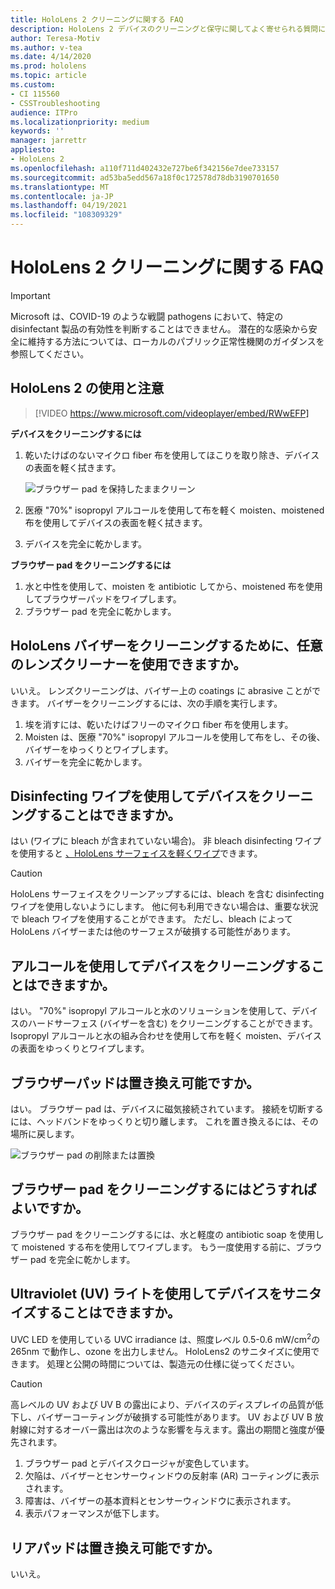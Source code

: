 ```yaml
---
title: HoloLens 2 クリーニングに関する FAQ
description: HoloLens 2 デバイスのクリーニングと保守に関してよく寄せられる質問について、最新の回答を得ることができます。
author: Teresa-Motiv
ms.author: v-tea
ms.date: 4/14/2020
ms.prod: hololens
ms.topic: article
ms.custom:
- CI 115560
- CSSTroubleshooting
audience: ITPro
ms.localizationpriority: medium
keywords: ''
manager: jarrettr
appliesto:
- HoloLens 2
ms.openlocfilehash: a110f711d402432e727be6f342156e7dee733157
ms.sourcegitcommit: ad53ba5edd567a18f0c172578d78db3190701650
ms.translationtype: MT
ms.contentlocale: ja-JP
ms.lasthandoff: 04/19/2021
ms.locfileid: "108309329"
---
```

# <a name="hololens-2-cleaning-faq"></a>HoloLens 2 クリーニングに関する FAQ

> [!IMPORTANT]  
> Microsoft は、COVID-19 のような戦闘 pathogens において、特定の disinfectant 製品の有効性を判断することはできません。 潜在的な感染から安全に維持する方法については、ローカルのパブリック正常性機関のガイダンスを参照してください。  

## <a name="hololens-2-use-and-care"></a>HoloLens 2 の使用と注意

> [!VIDEO https://www.microsoft.com/videoplayer/embed/RWwEFP]

<!-- <iframe src="https://channel9.msdn.com/Shows/Docs-Mixed-Reality/HoloLens-2-Use-and-Care/player" width="960" height="540" allowFullScreen frameBorder="0" title="HoloLens 2 Use and Care - Microsoft Channel 9 Video"></iframe> -->

**デバイスをクリーニングするには**

1. 乾いたけばのないマイクロ fiber 布を使用してほこりを取り除き、デバイスの表面を軽く拭きます。

   ![ブラウザー pad を保持したままクリーン](images/hl2-cleaning.png)

2. 医療 "70%" isopropyl アルコールを使用して布を軽く moisten、moistened 布を使用してデバイスの表面を軽く拭きます。

3. デバイスを完全に乾かします。

**ブラウザー pad をクリーニングするには**

1. 水と中性を使用して、moisten を antibiotic してから、moistened 布を使用してブラウザーパッドをワイプします。
1. ブラウザー pad を完全に乾かします。

## <a name="can-i-use-any-lens-cleaner-for-cleaning-the-hololens-visor"></a>HoloLens バイザーをクリーニングするために、任意のレンズクリーナーを使用できますか。

いいえ。 レンズクリーニングは、バイザー上の coatings に abrasive ことができます。 バイザーをクリーニングするには、次の手順を実行します。  

1. 埃を消すには、乾いたけばフリーのマイクロ fiber 布を使用します。
1. Moisten は、医療 "70%" isopropyl アルコールを使用して布をし、その後、バイザーをゆっくりとワイプします。
1. バイザーを完全に乾かします。

## <a name="can-i-use-disinfecting-wipes-to-clean-the-device"></a>Disinfecting ワイプを使用してデバイスをクリーニングすることはできますか。

はい (ワイプに bleach が含まれていない場合)。 非 bleach disinfecting ワイプを使用すると [、HoloLens サーフェイスを軽くワイプ](#hololens-2-use-and-care)できます。  

> [!CAUTION]  
> HoloLens サーフェイスをクリーンアップするには、bleach を含む disinfecting ワイプを使用しないようにします。 他に何も利用できない場合は、重要な状況で bleach ワイプを使用することができます。 ただし、bleach によって HoloLens バイザーまたは他のサーフェスが破損する可能性があります。

## <a name="can-i-use-alcohol-to-clean-the-device"></a>アルコールを使用してデバイスをクリーニングすることはできますか。

はい。 "70%" isopropyl アルコールと水のソリューションを使用して、デバイスのハードサーフェス (バイザーを含む) をクリーニングすることができます。 Isopropyl アルコールと水の組み合わせを使用して布を軽く moisten、デバイスの表面をゆっくりとワイプします。

## <a name="is-the-brow-pad-replaceable"></a>ブラウザーパッドは置き換え可能ですか。

はい。 ブラウザー pad は、デバイスに磁気接続されています。 接続を切断するには、ヘッドバンドをゆっくりと切り離します。 これを置き換えるには、その場所に戻します。

![ブラウザー pad の削除または置換](images/hololens2-remove-browpad.png)

## <a name="how-can-i-clean-the-brow-pad"></a>ブラウザー pad をクリーニングするにはどうすればよいですか。

ブラウザー pad をクリーニングするには、水と軽度の antibiotic soap を使用して moistened する布を使用してワイプします。 もう一度使用する前に、ブラウザー pad を完全に乾かします。

## <a name="can-i-use-ultraviolet-uv-light-to-sanitize-the-device"></a>Ultraviolet (UV) ライトを使用してデバイスをサニタイズすることはできますか。

UVC LED を使用している UVC irradiance は、照度レベル 0.5-0.6 mW/cm<sup>2</sup>の265nm で動作し、ozone を出力しません。 HoloLens2 のサニタイズに使用できます。 処理と公開の時間については、製造元の仕様に従ってください。

> [!CAUTION]  
> 高レベルの UV および UV B の露出により、デバイスのディスプレイの品質が低下し、バイザーコーティングが破損する可能性があります。 UV および UV B 放射線に対するオーバー露出は次のような影響を与えます。露出の期間と強度が優先されます。
>  
> 1. ブラウザー pad とデバイスクロージャが変色しています。
> 1. 欠陥は、バイザーとセンサーウィンドウの反射率 (AR) コーティングに表示されます。
> 1. 障害は、バイザーの基本資料とセンサーウィンドウに表示されます。
> 1. 表示パフォーマンスが低下します。

## <a name="is-the-rear-pad-replaceable"></a>リアパッドは置き換え可能ですか。

いいえ。
